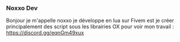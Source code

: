 ### Noxxo Dev

Bonjour je m'appelle noxxo je développe en lua sur Fivem est je créer principalement des script sous les librairies OX pour voir mon travail : https://discord.gg/eqnGm49xux

<!--
**Noxxodev/Noxxodev** is a ✨ _special_ ✨ repository because its `README.md` (this file) appears on your GitHub profile.

Here are some ideas to get you started:

- 🔭 I’m currently working on ...
 🌱 I’m currently learning Overextended
- 👯 I’m looking to collaborate on ...
- 🤔 I’m looking for help with ...
 💬 Ask me about fivem development under Overextended
- 📫 How to reach me: ...
- 😄 Pronouns: ...
- ⚡ Fun fact: ...
-->
